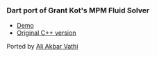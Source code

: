 ### Dart port of Grant Kot's MPM Fluid Solver

* [Demo](http://dart-app-samples.appspot.com/demos/fluid-mvm/fluid_demo_2d.html)
* [Original C++ version](https://github.com/kotsoft/FluidCinder)


Ported by [Ali Akbar Vathi](http://coderespawn.com)

